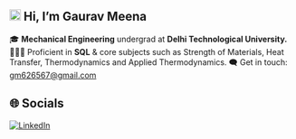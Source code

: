## <img src="https://github-production-user-asset-6210df.s3.amazonaws.com/24524555/238178097-766d336d-b87d-44ba-807c-c51de2bc6b4d.gif" width="20" height="20"/> Hi, I’m **Gaurav Meena**  
🎓 **Mechanical Engineering** undergrad at **Delhi Technological University.**   
🧑🏻‍💻 Proficient in **SQL** & core subjects such as Strength of Materials, Heat Transfer, Thermodynamics and Applied Thermodynamics. 
🗨️ Get in touch: [gm626567@gmail.com](mailto:gm626567@gmail.com)
 
## 🌐 Socials
[![LinkedIn](https://img.shields.io/badge/LinkedIn-0077B5?style=for-the-badge&logo=linkedin&logoColor=white)](https://www.linkedin.com/in/gaurav-meena-gm/) 
